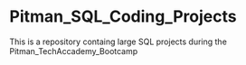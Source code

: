 # Pitman_SQL_Coding_Projects
 This is a repository containg large SQL projects during the Pitman_TechAccademy_Bootcamp
